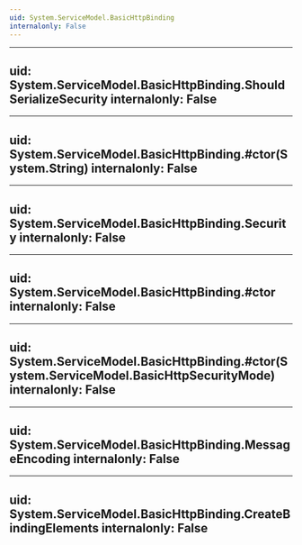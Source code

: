 ```yaml
---
uid: System.ServiceModel.BasicHttpBinding
internalonly: False
---
```


---
uid: System.ServiceModel.BasicHttpBinding.ShouldSerializeSecurity
internalonly: False
---

---
uid: System.ServiceModel.BasicHttpBinding.#ctor(System.String)
internalonly: False
---

---
uid: System.ServiceModel.BasicHttpBinding.Security
internalonly: False
---

---
uid: System.ServiceModel.BasicHttpBinding.#ctor
internalonly: False
---

---
uid: System.ServiceModel.BasicHttpBinding.#ctor(System.ServiceModel.BasicHttpSecurityMode)
internalonly: False
---

---
uid: System.ServiceModel.BasicHttpBinding.MessageEncoding
internalonly: False
---

---
uid: System.ServiceModel.BasicHttpBinding.CreateBindingElements
internalonly: False
---
